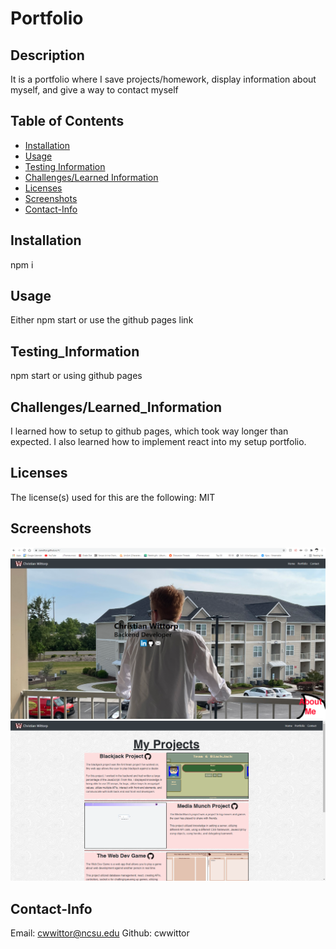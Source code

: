 # Portfolio

  ## Description

  It is a portfolio where I save projects/homework, display information about myself, and give a way to contact myself

  ## Table of Contents
  * [Installation](#Installation)
  * [Usage](#Usage)
  * [Testing Information](#Testing_Information)
  * [Challenges/Learned Information](#Challenges/Learned_Information)
  * [Licenses](#Licenses)
  * [Screenshots](#Screenshots)
  * [Contact-Info](#Contact-Info)

  ## Installation
  npm i

  ## Usage
  Either npm start or use the github pages link

  ## Testing_Information
  npm start or using github pages

  ## Challenges/Learned_Information
  I learned how to setup to github pages, which took way longer than expected. I also learned how to implement react into my setup portfolio.

  ## Licenses
  The license(s) used for this are the following: MIT

  ## Screenshots
   <img src="src/assets/Main-Page.PNG" width="700">
   <img src="src/assets/Portfolio-Page.png" width="700">

  ## Contact-Info
  Email: cwwittor@ncsu.edu
  Github: cwwittor

